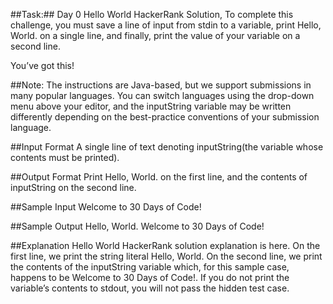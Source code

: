 ##Task:##
Day 0 Hello World HackerRank Solution, To complete this challenge, you must save a line of input from stdin to a variable, print Hello, World. on a single line, and finally, print the value of your variable on a second line.

You’ve got this!

##Note: The instructions are Java-based, but we support submissions in many popular languages. You can switch languages using the drop-down menu above your editor, and the inputString variable may be written differently depending on the best-practice conventions of your submission language.

##Input Format
A single line of text denoting inputString(the variable whose contents must be printed).

##Output Format
Print Hello, World. on the first line, and the contents of inputString on the second line.

##Sample Input
Welcome to 30 Days of Code!

##Sample Output
Hello, World.
Welcome to 30 Days of Code!

##Explanation
Hello World HackerRank solution explanation is here. On the first line, we print the string literal Hello, World. On the second line, we print the contents of the inputString variable which, for this sample case, happens to be Welcome to 30 Days of Code!. If you do not print the variable’s contents to stdout, you will not pass the hidden test case.
